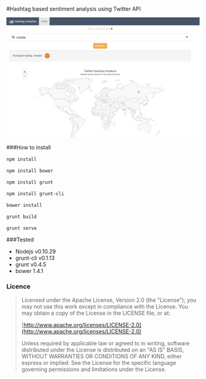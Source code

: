 #Hashtag based sentiment analysis using Twitter API

![HashTagAnalysis](https://raw.githubusercontent.com/naveen09/HashTagAnalysis/master/hashtag_screen.png)

###How to install

```
npm install
```
```
npm install bower
```
```
npm install grunt
```
```
npm install grunt-cli
```
```
bower install
```
```
grunt build
```
```
grunt serve
```
###Tested
* Nodejs v0.10.29
* grunt-cli v0.1.13
* grunt v0.4.5
* bower 1.4.1


### Licence

> Licensed under the Apache License, Version 2.0 (the "License");
> you may not use this work except in compliance with the License.
> You may obtain a copy of the License in the LICENSE file, or at:
>
>  [http://www.apache.org/licenses/LICENSE-2.0](http://www.apache.org/licenses/LICENSE-2.0)
>
> Unless required by applicable law or agreed to in writing, software
> distributed under the License is distributed on an "AS IS" BASIS,
> WITHOUT WARRANTIES OR CONDITIONS OF ANY KIND, either express or implied.
> See the License for the specific language governing permissions and
> limitations under the License.
